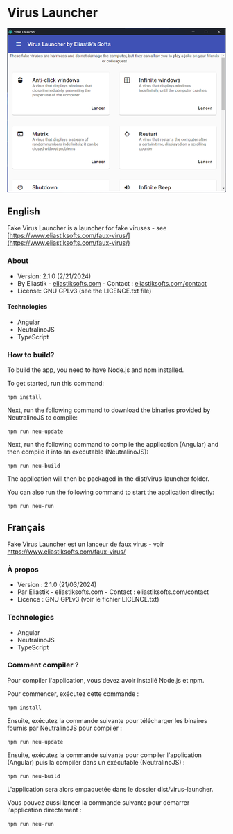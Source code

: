 # Virus Launcher

<img src="https://raw.githubusercontent.com/Eliastik/fake-virus-launcher/master/screenshot.png" width="640" alt="Screenshot" />

## English

Fake Virus Launcher is a launcher for fake viruses - see [https://www.eliastiksofts.com/faux-virus/](https://www.eliastiksofts.com/faux-virus/)

### About

* Version: 2.1.0 (2/21/2024)
* By Eliastik - [eliastiksofts.com](http://eliastiksofts.com) - Contact : [eliastiksofts.com/contact](http://eliastiksofts.com/contact)
* License: GNU GPLv3 (see the LICENCE.txt file)

#### Technologies

* Angular
* NeutralinoJS
* TypeScript

### How to build?

To build the app, you need to have Node.js and npm installed.

To get started, run this command:

`npm install`

Next, run the following command to download the binaries provided by NeutralinoJS to compile:

`npm run neu-update`

Next, run the following command to compile the application (Angular) and then compile it into an executable (NeutralinoJS):

`npm run neu-build`

The application will then be packaged in the dist/virus-launcher folder.

You can also run the following command to start the application directly:

`npm run neu-run`

## Français

Fake Virus Launcher est un lanceur de faux virus - voir https://www.eliastiksofts.com/faux-virus/

### À propos
* Version : 2.1.0 (21/03/2024)
* Par Eliastik - eliastiksofts.com - Contact : eliastiksofts.com/contact
* Licence : GNU GPLv3 (voir le fichier LICENCE.txt)

### Technologies

* Angular
* NeutralinoJS
* TypeScript

### Comment compiler ?

Pour compiler l'application, vous devez avoir installé Node.js et npm.

Pour commencer, exécutez cette commande :

`npm install`

Ensuite, exécutez la commande suivante pour télécharger les binaires fournis par NeutralinoJS pour compiler :

`npm run neu-update`

Ensuite, exécutez la commande suivante pour compiler l'application (Angular) puis la compiler dans un exécutable (NeutralinoJS) :

`npm run neu-build`

L'application sera alors empaquetée dans le dossier dist/virus-launcher.

Vous pouvez aussi lancer la commande suivante pour démarrer l'application directement :

`npm run neu-run`
